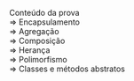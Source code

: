 Conteúdo da prova <br/>
=> Encapsulamento <br/>
=> Agregação <br/>
=> Composição <br/>
=> Herança <br/>
=> Polimorfismo <br/>
=> Classes e métodos abstratos <br/>




